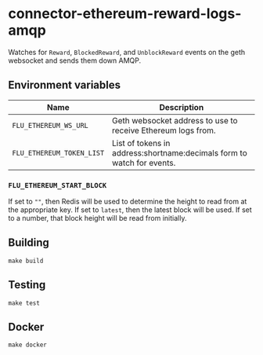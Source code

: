 
# connector-ethereum-reward-logs-amqp

Watches for `Reward`, `BlockedReward`, and `UnblockReward` events on the geth websocket and sends them down AMQP.

## Environment variables

|             Name             |                                  Description
|------------------------------|------------------------------------------------------------------------------|
| `FLU_ETHEREUM_WS_URL`                      | Geth websocket address to use to receive Ethereum logs from. |
| `FLU_ETHEREUM_TOKEN_LIST`                      | List of tokens in address:shortname:decimals form to watch for events. |

### `FLU_ETHEREUM_START_BLOCK`

If set to `""`, then Redis will be used to determine the height to read
from at the appropriate key. If set to `latest`, then the latest block
will be used. If set to a number, that block height will be read from
initially.

## Building

    make build

## Testing

    make test

## Docker

    make docker
